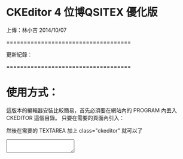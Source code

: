 CKEditor 4 位博QSITEX 優化版
====================================

上傳：林小吉 2014/10/07

====================================

更新紀錄：

====================================





使用方式：
====================================
這版本的編輯器安裝比較簡易，首先必須要在網站內的 PROGRAM 內丟入 CKEDITOR 這個目錄。
只要在需要的頁面內引入：

<script src="../ckeditor/ckeditor.js"></script>

然後在需要的 TEXTAREA 加上 class="ckeditor" 就可以了

<textarea class="ckeditor"  id="msg" name="msg" >



版本特色：
====================================

1.添加新細明體 / 微軟正黑體
2.字體大小 10/11/12/13/14/16/18/20/22/24
3.移除了內建圖片上傳以及部分功能



注意事項：
====================================





====================================


CKEDITOR 官網 DEMO

	<A href="http://www.example.com/ckeditor/samples/index.html">http://www.example.com/ckeditor/samples/index.html</a>
